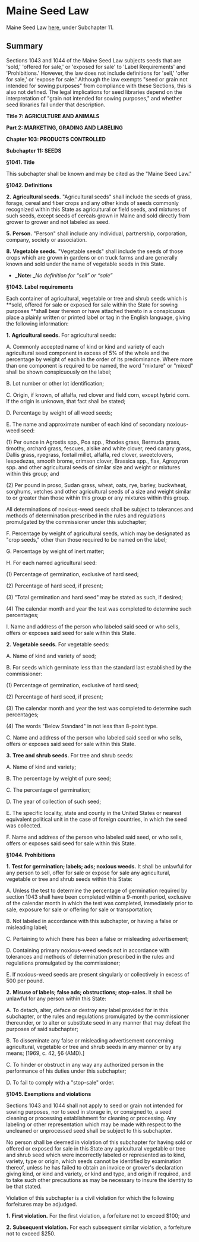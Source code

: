 # Maine Seed Law

Maine Seed Law [here](http://www.mainelegislature.org/legis/statutes/7/title7ch103sec0.html), under Subchapter 11.

## Summary

Sections 1043 and 1044 of the Maine Seed Law subjects seeds that are 'sold,' 'offered for sale,' or 'exposed for sale' to 'Label Requirements' and 'Prohibitions.' However, the law does not include definitions for 'sell,' 'offer for sale,' or 'expose for sale.'  Although the law exempts "seed or grain not intended for sowing purposes" from compliance with these Sections, this is also not defined. The legal implications for seed libraries depend on the interpretation of "grain not intended for sowing purposes," and whether seed libraries fall under that description. 

**Title 7: AGRICULTURE AND ANIMALS**

**Part 2: MARKETING, GRADING AND LABELING**

**Chapter 103: PRODUCTS CONTROLLED**

**Subchapter 11: SEEDS**

**§1041. Title**

This subchapter shall be known and may be cited as the "Maine Seed Law."

**§1042. Definitions**

**2.** **Agricultural seeds.**  "Agricultural seeds" shall include the seeds of grass, forage, cereal and fiber crops and any other kinds of seeds commonly recognized within this State as agricultural or field seeds, and mixtures of such seeds, except seeds of cereals grown in Maine and sold directly from grower to grower and not labeled as seed.

**5.** **Person.**  "Person" shall include any individual, partnership, corporation, company, society or association.

**8.** **Vegetable seeds.**  "Vegetable seeds" shall include the seeds of those crops which are grown in gardens or on truck farms and are generally known and sold under the name of vegetable seeds in this State.

*   **_Note: _**_No definition for “sell” or “sale”_

**§1043. Label requirements**

Each container of agricultural, vegetable or tree and shrub seeds which is **sold, offered for sale or exposed for sale within the State for sowing purposes **shall bear thereon or have attached thereto in a conspicuous place a plainly written or printed label or tag in the English language, giving the following information: 

**1.** **Agricultural seeds.**  For agricultural seeds:

A. Commonly accepted name of kind or kind and variety of each agricultural seed component in excess of 5% of the whole and the percentage by weight of each in the order of its predominance. Where more than one component is required to be named, the word "mixture" or "mixed" shall be shown conspicuously on the label;

B. Lot number or other lot identification;

C. Origin, if known, of alfalfa, red clover and field corn, except hybrid corn. If the origin is unknown, that fact shall be stated;

D. Percentage by weight of all weed seeds;

E. The name and approximate number of each kind of secondary noxious-weed seed:

(1) Per ounce in Agrostis spp., Poa spp., Rhodes grass, Bermuda grass, timothy, orchard grass, fescues, alsike and white clover, reed canary grass, Dallis grass, ryegrass, foxtail millet, alfalfa, red clover, sweetclovers, lespedezas, smooth brome, crimson clover, Brassica spp., flax, Agropyron spp. and other agricultural seeds of similar size and weight or mixtures within this group; and

(2) Per pound in proso, Sudan grass, wheat, oats, rye, barley, buckwheat, sorghums, vetches and other agricultural seeds of a size and weight similar to or greater than those within this group or any mixtures within this group.

All determinations of noxious-weed seeds shall be subject to tolerances and methods of determination prescribed in the rules and regulations promulgated by the commissioner under this subchapter;

F. Percentage by weight of agricultural seeds, which may be designated as "crop seeds," other than those required to be named on the label;

G. Percentage by weight of inert matter;

H. For each named agricultural seed:

(1) Percentage of germination, exclusive of hard seed;

(2) Percentage of hard seed, if present;

(3) "Total germination and hard seed" may be stated as such, if desired;

(4) The calendar month and year the test was completed to determine such percentages;

I. Name and address of the person who labeled said seed or who sells, offers or exposes said seed for sale within this State.

**2.** **Vegetable seeds.**  For vegetable seeds:

A. Name of kind and variety of seed;

B. For seeds which germinate less than the standard last established by the commissioner:

(1) Percentage of germination, exclusive of hard seed;

(2) Percentage of hard seed, if present;

(3) The calendar month and year the test was completed to determine such percentages;

(4) The words "Below Standard" in not less than 8-point type.

C. Name and address of the person who labeled said seed or who sells, offers or exposes said seed for sale within this State.

**3.** **Tree and shrub seeds.**  For tree and shrub seeds:

A. Name of kind and variety;

B. The percentage by weight of pure seed; 

C. The percentage of germination; 

D. The year of collection of such seed; 

E. The specific locality, state and county in the United States or nearest equivalent political unit in the case of foreign countries, in which the seed was collected. 

F. Name and address of the person who labeled said seed, or who sells, offers or exposes said seed for sale within this State. 

**§1044. Prohibitions**

**1.** **Test for germination; labels; ads; noxious weeds.**  It shall be unlawful for any person to sell, offer for sale or expose for sale any agricultural, vegetable or tree and shrub seeds within this State:

A. Unless the test to determine the percentage of germination required by section 1043 shall have been completed within a 9-month period, exclusive of the calendar month in which the test was completed, immediately prior to sale, exposure for sale or offering for sale or transportation;

B. Not labeled in accordance with this subchapter, or having a false or misleading label;

C. Pertaining to which there has been a false or misleading advertisement;

D. Containing primary noxious-weed seeds not in accordance with tolerances and methods of determination prescribed in the rules and regulations promulgated by the commissioner;

E. If noxious-weed seeds are present singularly or collectively in excess of 500 per pound.

**2.** **Misuse of labels; false ads; obstructions; stop-sales.**  It shall be unlawful for any person within this State:

A. To detach, alter, deface or destroy any label provided for in this subchapter, or the rules and regulations promulgated by the commissioner thereunder, or to alter or substitute seed in any manner that may defeat the purposes of said subchapter;

B. To disseminate any false or misleading advertisement concerning agricultural, vegetable or tree and shrub seeds in any manner or by any means; [1969, c. 42, §6 (AMD).]

C. To hinder or obstruct in any way any authorized person in the performance of his duties under this subchapter;

D. To fail to comply with a "stop-sale" order.

**§1045. Exemptions and violations**

Sections 1043 and 1044 shall not apply to seed or grain not intended for sowing purposes, nor to seed in storage in, or consigned to, a seed cleaning or processing establishment for cleaning or processing. Any labeling or other representation which may be made with respect to the uncleaned or unprocessed seed shall be subject to this subchapter. 

No person shall be deemed in violation of this subchapter for having sold or offered or exposed for sale in this State any agricultural vegetable or tree and shrub seed which were incorrectly labeled or represented as to kind, variety, type or origin, which seeds cannot be identified by examination thereof, unless he has failed to obtain an invoice or grower's declaration giving kind, or kind and variety, or kind and type, and origin if required, and to take such other precautions as may be necessary to insure the identity to be that stated. 

Violation of this subchapter is a civil violation for which the following forfeitures may be adjudged. 

**1.** **First violation.**  For the first violation, a forfeiture not to exceed $100; and

**2.** **Subsequent violation.**  For each subsequent similar violation, a forfeiture not to exceed $250.